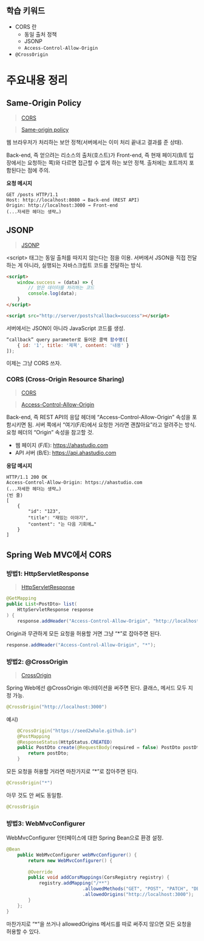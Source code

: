 ## 학습 키워드

- CORS 란
    - 동일 출처 정책
    - JSONP
    - `Access-Control-Allow-Origin`
- `@CrossOrigin`

# 주요내용 정리
## Same-Origin Policy

> [CORS](https://github.com/ahastudio/til/blob/main/http/20201205-cors.md)
> 

> [Same-origin policy](https://developer.mozilla.org/ko/docs/Web/Security/Same-origin_policy)
> 

웹 브라우저가 처리하는 보안 정책(서버에서는 이미 처리 끝내고 결과를 준 상태).

Back-end, 즉 얻으려는 리소스의 출처(호스트)가 Front-end, 즉 현재 페이지(B/E 입장에서는 요청하는 쪽)와 다르면 접근할 수 없게 하는 보안 정책. 출처에는 포트까지 포함된다는 점에 주의.

**요청 메시지**

```
GET /posts HTTP/1.1
Host: http://localhost:8080 → Back-end (REST API)
Origin: http://localhost:3000 → Front-end
(...자세한 헤더는 생략…)
```

## JSONP

> [JSONP](https://ko.wikipedia.org/wiki/JSONP)
> 

\<script> 태그는 동일 출처를 따지지 않는다는 점을 이용. 서버에서 JSON을 직접 전달하는 게 아니라, 실행되는 자바스크립트 코드를 전달하는 방식.

```html
<script>
	window.success = (data) => {
		// 얻은 데이터를 처리하는 코드
		console.log(data);
	}
</script>

<script src="http://server/posts?callback=success"></script>
```

서버에서는 JSON이 아니라 JavaScript 코드를 생성.

```jsx
“callback” query parameter로 들어온 콜백 함수명([
	{ id: '1', title: '제목', content: '내용' }
]);
```
이제는 그냥 CORS 쓰자.    



### CORS (Cross-Origin Resource Sharing)

> [CORS](https://developer.mozilla.org/ko/docs/Web/HTTP/CORS)
> 

> [Access-Control-Allow-Origin](https://developer.mozilla.org/ko/docs/Web/HTTP/Headers/Access-Control-Allow-Origin)
> 

Back-end, 즉 REST API의 응답 헤더에 “Access-Control-Allow-Origin” 속성을 포함시키면 됨. 서버 쪽에서 “여기(F/E)에서 요청한 거라면 괜찮아요”라고 알려주는 방식. 요청 헤더의 “Origin” 속성을 참고할 것.

- 웹 페이지 (F/E): https://ahastudio.com
- API 서버 (B/E): https://api.ahastudio.com

**응답 메시지**

```
HTTP/1.1 200 OK
Access-Control-Allow-Origin: https://ahastudio.com
(...자세한 헤더는 생략…)
(빈 줄)
[
	{
		"id": "123",
		"title": "재밌는 이야기",
		"content": "는 다음 기회에…"
	}
]
```

## Spring Web MVC에서 CORS

### 방법1: HttpServletResponse

> [HttpServletResponse](https://javaee.github.io/javaee-spec/javadocs/javax/servlet/http/HttpServletResponse.html)
> 

```java
@GetMapping
public List<PostDto> list(
	HttpServletResponse response
) {
	response.addHeader("Access-Control-Allow-Origin", "http://localhost:3000");
```

Origin과 무관하게 모든 요청을 허용할 거면 그냥 “*”로 잡아주면 된다.
```java
response.addHeader("Access-Control-Allow-Origin", "*");
```   


### 방법2: @CrossOrigin

> [CrossOrigin](https://docs.spring.io/spring-framework/docs/current/javadoc-api/org/springframework/web/bind/annotation/CrossOrigin.html)
> 

Spring Web에선 @CrossOrigin 애너테이션을 써주면 된다. 클래스, 메서드 모두 지정 가능.

```java
@CrossOrigin("http://localhost:3000")

```
예시)
```java
    @CrossOrigin("https://seed2whale.github.io")
    @PostMapping
    @ResponseStatus(HttpStatus.CREATED)
    public PostDto create(@RequestBody(required = false) PostDto postDto) {
        return postDto;
    }
```

모든 요청을 허용할 거라면 마찬가지로 “*”로 잡아주면 된다.

```java
@CrossOrigin("*")
```

아무 것도 안 써도 동일함.

```java
@CrossOrigin
```

### 방법3: WebMvcConfigurer

WebMvcConfigurer 인터페이스에 대한 Spring Bean으로 환경 설정.

```java
@Bean
	public WebMvcConfigurer webMvcConfigurer() {
		return new WebMvcConfigurer() {
		
		@Override
		public void addCorsMappings(CorsRegistry registry) {
			registry.addMapping("/**")
							.allowedMethods("GET", "POST", "PATCH", "DELETE", "OPTIONS")
							.allowedOrigins("http://localhost:3000");
		}
	};
}
```

마찬가지로 “*”을 쓰거나 allowedOrigins 메서드를 따로 써주지 않으면 모든 요청을 허용할 수 있다.